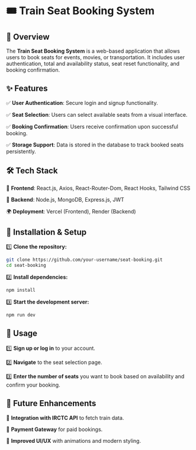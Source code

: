 # 🎟️ Train Seat Booking System

## 📌 Overview
The **Train Seat Booking System** is a web-based application that allows users to book seats for events, movies, or transportation. It includes user authentication, total and availability status, seat reset functionality, and booking confirmation.

## ✨ Features

✅ **User Authentication**: Secure login and signup functionality.

✅ **Seat Selection**: Users can select available seats from a visual interface.

✅ **Booking Confirmation**: Users receive confirmation upon successful booking.

✅ **Storage Support**: Data is stored in the database to track booked seats persistently.

## 🛠️ Tech Stack

🚀 **Frontend**: React.js, Axios, React-Router-Dom, React Hooks, Tailwind CSS

💾 **Backend**: Node.js, MongoDB, Express.js, JWT

🌍 **Deployment**: Vercel (Frontend), Render (Backend)

## 🚀 Installation & Setup

1️⃣ **Clone the repository:**
   ```bash
   git clone https://github.com/your-username/seat-booking.git
   cd seat-booking
   ```
2️⃣ **Install dependencies:**
   ```bash
   npm install
   ```
3️⃣ **Start the development server:**
   ```bash
   npm run dev
   ```

## 🎯 Usage

1️⃣ **Sign up or log in** to your account.

2️⃣ **Navigate** to the seat selection page.

3️⃣ **Enter the number of seats** you want to book based on availability and confirm your booking.

## 🔮 Future Enhancements

🔹 **Integration with IRCTC API** to fetch train data.

🔹 **Payment Gateway** for paid bookings.

🔹 **Improved UI/UX** with animations and modern styling.

